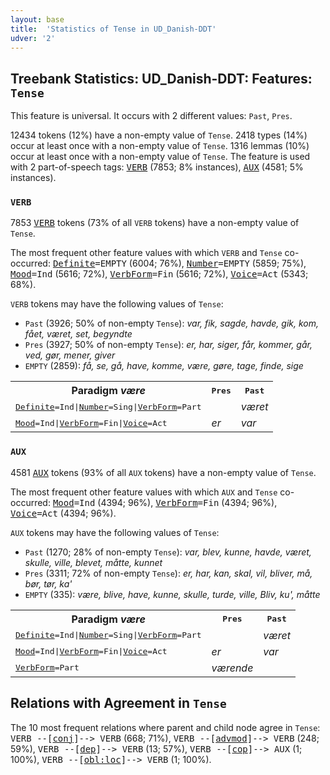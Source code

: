 ```yaml
---
layout: base
title:  'Statistics of Tense in UD_Danish-DDT'
udver: '2'
---
```


## Treebank Statistics: UD_Danish-DDT: Features: `Tense`

This feature is universal.
It occurs with 2 different values: `Past`, `Pres`.

12434 tokens (12%) have a non-empty value of `Tense`.
2418 types (14%) occur at least once with a non-empty value of `Tense`.
1316 lemmas (10%) occur at least once with a non-empty value of `Tense`.
The feature is used with 2 part-of-speech tags: <tt><a href="da_ddt-pos-VERB.html">VERB</a></tt> (7853; 8% instances), <tt><a href="da_ddt-pos-AUX.html">AUX</a></tt> (4581; 5% instances).

### `VERB`

7853 <tt><a href="da_ddt-pos-VERB.html">VERB</a></tt> tokens (73% of all `VERB` tokens) have a non-empty value of `Tense`.

The most frequent other feature values with which `VERB` and `Tense` co-occurred: <tt><a href="da_ddt-feat-Definite.html">Definite</a></tt><tt>=EMPTY</tt> (6004; 76%), <tt><a href="da_ddt-feat-Number.html">Number</a></tt><tt>=EMPTY</tt> (5859; 75%), <tt><a href="da_ddt-feat-Mood.html">Mood</a></tt><tt>=Ind</tt> (5616; 72%), <tt><a href="da_ddt-feat-VerbForm.html">VerbForm</a></tt><tt>=Fin</tt> (5616; 72%), <tt><a href="da_ddt-feat-Voice.html">Voice</a></tt><tt>=Act</tt> (5343; 68%).

`VERB` tokens may have the following values of `Tense`:

* `Past` (3926; 50% of non-empty `Tense`): <em>var, fik, sagde, havde, gik, kom, fået, været, set, begyndte</em>
* `Pres` (3927; 50% of non-empty `Tense`): <em>er, har, siger, får, kommer, går, ved, gør, mener, giver</em>
* `EMPTY` (2859): <em>få, se, gå, have, komme, være, gøre, tage, finde, sige</em>

<table>
  <tr><th>Paradigm <i>være</i></th><th><tt>Pres</tt></th><th><tt>Past</tt></th></tr>
  <tr><td><tt><tt><a href="da_ddt-feat-Definite.html">Definite</a></tt><tt>=Ind</tt>|<tt><a href="da_ddt-feat-Number.html">Number</a></tt><tt>=Sing</tt>|<tt><a href="da_ddt-feat-VerbForm.html">VerbForm</a></tt><tt>=Part</tt></tt></td><td></td><td><em>været</em></td></tr>
  <tr><td><tt><tt><a href="da_ddt-feat-Mood.html">Mood</a></tt><tt>=Ind</tt>|<tt><a href="da_ddt-feat-VerbForm.html">VerbForm</a></tt><tt>=Fin</tt>|<tt><a href="da_ddt-feat-Voice.html">Voice</a></tt><tt>=Act</tt></tt></td><td><em>er</em></td><td><em>var</em></td></tr>
</table>

### `AUX`

4581 <tt><a href="da_ddt-pos-AUX.html">AUX</a></tt> tokens (93% of all `AUX` tokens) have a non-empty value of `Tense`.

The most frequent other feature values with which `AUX` and `Tense` co-occurred: <tt><a href="da_ddt-feat-Mood.html">Mood</a></tt><tt>=Ind</tt> (4394; 96%), <tt><a href="da_ddt-feat-VerbForm.html">VerbForm</a></tt><tt>=Fin</tt> (4394; 96%), <tt><a href="da_ddt-feat-Voice.html">Voice</a></tt><tt>=Act</tt> (4394; 96%).

`AUX` tokens may have the following values of `Tense`:

* `Past` (1270; 28% of non-empty `Tense`): <em>var, blev, kunne, havde, været, skulle, ville, blevet, måtte, kunnet</em>
* `Pres` (3311; 72% of non-empty `Tense`): <em>er, har, kan, skal, vil, bliver, må, bør, tør, ka'</em>
* `EMPTY` (335): <em>være, blive, have, kunne, skulle, turde, ville, Bliv, ku', måtte</em>

<table>
  <tr><th>Paradigm <i>være</i></th><th><tt>Pres</tt></th><th><tt>Past</tt></th></tr>
  <tr><td><tt><tt><a href="da_ddt-feat-Definite.html">Definite</a></tt><tt>=Ind</tt>|<tt><a href="da_ddt-feat-Number.html">Number</a></tt><tt>=Sing</tt>|<tt><a href="da_ddt-feat-VerbForm.html">VerbForm</a></tt><tt>=Part</tt></tt></td><td></td><td><em>været</em></td></tr>
  <tr><td><tt><tt><a href="da_ddt-feat-Mood.html">Mood</a></tt><tt>=Ind</tt>|<tt><a href="da_ddt-feat-VerbForm.html">VerbForm</a></tt><tt>=Fin</tt>|<tt><a href="da_ddt-feat-Voice.html">Voice</a></tt><tt>=Act</tt></tt></td><td><em>er</em></td><td><em>var</em></td></tr>
  <tr><td><tt><tt><a href="da_ddt-feat-VerbForm.html">VerbForm</a></tt><tt>=Part</tt></tt></td><td><em>værende</em></td><td></td></tr>
</table>

## Relations with Agreement in `Tense`

The 10 most frequent relations where parent and child node agree in `Tense`:
<tt>VERB --[<tt><a href="da_ddt-dep-conj.html">conj</a></tt>]--> VERB</tt> (668; 71%),
<tt>VERB --[<tt><a href="da_ddt-dep-advmod.html">advmod</a></tt>]--> VERB</tt> (248; 59%),
<tt>VERB --[<tt><a href="da_ddt-dep-dep.html">dep</a></tt>]--> VERB</tt> (13; 57%),
<tt>VERB --[<tt><a href="da_ddt-dep-cop.html">cop</a></tt>]--> AUX</tt> (1; 100%),
<tt>VERB --[<tt><a href="da_ddt-dep-obl-loc.html">obl:loc</a></tt>]--> VERB</tt> (1; 100%).

